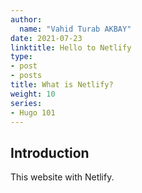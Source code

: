 ```yaml
---
author:
  name: "Vahid Turab AKBAY"
date: 2021-07-23
linktitle: Hello to Netlify
type:
- post 
- posts
title: What is Netlify?
weight: 10
series:
- Hugo 101
---
```



## Introduction

This website with Netlify.